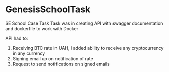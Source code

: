 # GenesisSchoolTask
SE School Case Task
Task was in creating API with swagger documentation and dockerfile to work with Docker

API had to:
1. Receiving BTC rate in UAH, I added ability to receive any cryptocurrency in any currency
2. Signing email up on notification of rate
3. Request to send notifications on signed emails
